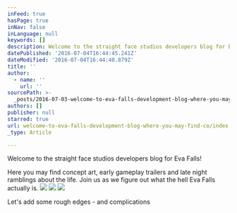 ```yaml
---
inFeed: true
hasPage: true
inNav: false
inLanguage: null
keywords: []
description: Welcome to the straight face studios developers blog for Eva Falls!
datePublished: '2016-07-04T16:44:45.241Z'
dateModified: '2016-07-04T16:44:40.879Z'
title: ''
author:
  - name: ''
    url: ''
sourcePath: >-
  _posts/2016-07-03-welcome-to-eva-falls-development-blog-where-you-may-find-co.md
authors: []
publisher: null
starred: true
url: welcome-to-eva-falls-development-blog-where-you-may-find-co/index.html
_type: Article

---
```

Welcome to the straight face studios developers blog for Eva Falls!

Here you may find concept art, early gameplay trailers and late night ramblings about the life. Join us as we figure out what the hell Eva Falls actually is.
![](https://the-grid-user-content.s3-us-west-2.amazonaws.com/01e570bf-e0d5-4625-a075-858eb088c4bc.png)
![](https://the-grid-user-content.s3-us-west-2.amazonaws.com/a42b6c97-68db-491e-8a55-f3f27e18fbfc.png)
![](https://the-grid-user-content.s3-us-west-2.amazonaws.com/27bf50ad-9fcc-41e2-b4e1-0cfc9f5a3860.png)

Let's add some rough edges - and complications